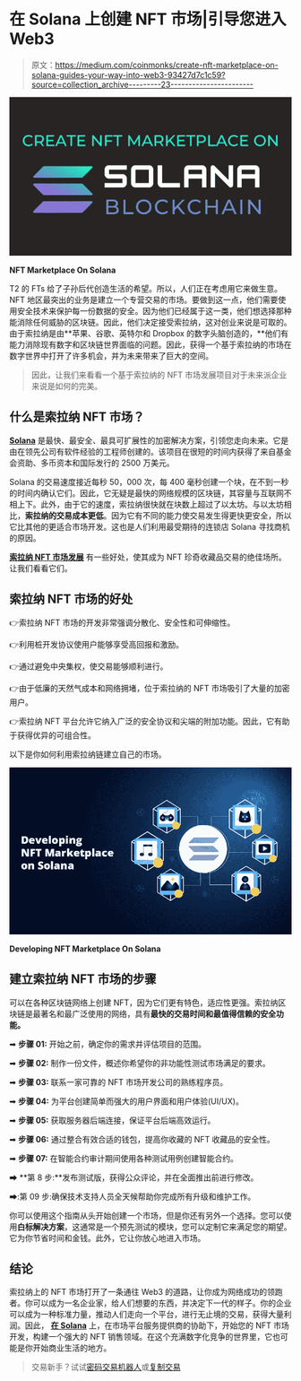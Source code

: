 # 在 Solana 上创建 NFT 市场|引导您进入 Web3

> 原文：<https://medium.com/coinmonks/create-nft-marketplace-on-solana-guides-your-way-into-web3-93427d7c1c59?source=collection_archive---------23----------------------->

![](img/1c75449b0500cdabbbb4f310d1850983.png)

**NFT Marketplace On Solana**

T2 的 FTs 给了子孙后代创造生活的希望。所以，人们正在考虑用它来做生意。NFT 地区最突出的业务是建立一个专营交易的市场。要做到这一点，他们需要使用安全技术来保护每一份数据的安全。因为他们已经属于这一类，他们想选择那种能消除任何威胁的区块链。因此，他们决定接受索拉纳，这对创业来说是可取的。由于索拉纳是由**苹果、谷歌、英特尔和 Dropbox 的数字头脑创造的，**他们有能力消除现有数字和区块链世界面临的问题。因此，获得一个基于索拉纳的市场在数字世界中打开了许多机会，并为未来带来了巨大的空间。

> 因此，让我们来看看一个基于索拉纳的 NFT 市场发展项目对于未来派企业来说是如何的完美。

## **什么是索拉纳 NFT 市场？**

[**Solana**](https://solana.com/) 是最快、最安全、最具可扩展性的加密解决方案，引领您走向未来。它是由在领先公司有软件经验的工程师创建的。该项目在很短的时间内获得了来自基金会资助、多币资本和国际发行的 2500 万美元。

Solana 的交易速度接近每秒 50，000 次，每 400 毫秒创建一个块，在不到一秒的时间内确认它们。因此，它无疑是最快的网络规模的区块链，其容量与互联网不相上下。此外，由于它的速度，索拉纳很快就在块数上超过了以太坊。与以太坊相比，**索拉纳的交易成本更低**。因为它有不同的能力使交易发生得更快更安全，所以它比其他的更适合市场开发。这也是人们利用最受期待的连锁店 Solana 寻找商机的原因。

[**索拉纳 NFT 市场发展**](https://bit.ly/3S3dytb) 有一些好处，使其成为 NFT 珍奇收藏品交易的绝佳场所。让我们看看它们。

## **索拉纳 NFT 市场的好处**

👉索拉纳 NFT 市场的开发非常强调分散化、安全性和可伸缩性。

👉利用桩开发协议使用户能够享受高回报和激励。

👉通过避免中央集权，使交易能够顺利进行。

👉由于低廉的天然气成本和网络拥堵，位于索拉纳的 NFT 市场吸引了大量的加密用户。

👉索拉纳 NFT 平台允许它纳入广泛的安全协议和尖端的附加功能。因此，它有助于获得优异的可组合性。

以下是你如何利用索拉纳链建立自己的市场。

![](img/546eab468f72fa4f16ab53e16ba854d7.png)

**Developing NFT Marketplace On Solana**

## **建立索拉纳 NFT 市场的步骤**

可以在各种区块链网络上创建 NFT，因为它们更有特色，适应性更强。索拉纳区块链是最著名和最广泛使用的网络，具有**最快的交易时间和最值得信赖的安全功能。**

➡ **步骤 01:** 开始之前，确定你的需求并评估项目的范围。

➡ **步骤 02:** 制作一份文件，概述你希望你的非功能性测试市场满足的要求。

➡ **步骤 03:** 联系一家可靠的 NFT 市场开发公司的熟练程序员。

➡ **步骤 04:** 为平台创建简单而强大的用户界面和用户体验(UI/UX)。

➡ **步骤 05:** 获取服务器后端连接，保证平台后端高效运行。

➡ **步骤 06:** 通过整合有效合适的钱包，提高你收藏的 NFT 收藏品的安全性。

➡ **步骤 07:** 在智能合约审计期间使用各种测试用例创建智能合约。

➡ **第 8 步:**发布测试版，获得公众评论，并在全面推出前进行修改。

➡:第 09 步:确保技术支持人员全天候帮助你完成所有升级和维护工作。

你可以使用这个指南从头开始创建一个市场，但是你还有另外一个选择。您可以使用**白标解决方案**，这通常是一个预先测试的模块，您可以定制它来满足您的期望。它为你节省时间和金钱。此外，它让你放心地进入市场。

## **结论**

索拉纳上的 NFT 市场打开了一条通往 Web3 的道路，让你成为网络成功的领跑者。你可以成为一名企业家，给人们想要的东西，并决定下一代的样子。你的企业可以成为一种标准力量，推动人们走向一个平台，进行无止境的交易，获得大量利润。因此， [**在 Solana**](https://bit.ly/3S3dytb) 上，在市场平台服务提供商的协助下，开始您的 NFT 市场开发，构建一个强大的 NFT 销售领域。在这个充满数字化竞争的世界里，它也可能是你开始商业生活的地方。

> 交易新手？试试[密码交易机器人](/coinmonks/crypto-trading-bot-c2ffce8acb2a)或[复制交易](/coinmonks/top-10-crypto-copy-trading-platforms-for-beginners-d0c37c7d698c)